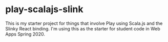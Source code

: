 # play-scalajs-slink

This is my starter project for things that involve Play using Scala.js and
the Slinky React binding. I'm using this as the starter for student code in
Web Apps Spring 2020.

